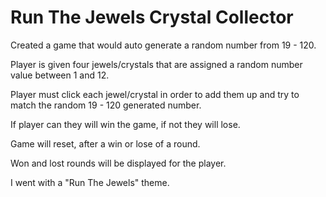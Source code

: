 # Run The Jewels Crystal Collector

Created a game that would auto generate a random number from 19 - 120.

Player is given four jewels/crystals that are assigned a random number value between 1 and 12.

Player must click each jewel/crystal in order to add them up and try to match the random 19 - 120 generated number.

If player can they will win the game, if not they will lose.

Game will reset, after a win or lose of a round.

Won and lost rounds will be displayed for the player.

I went with a "Run The Jewels" theme.
